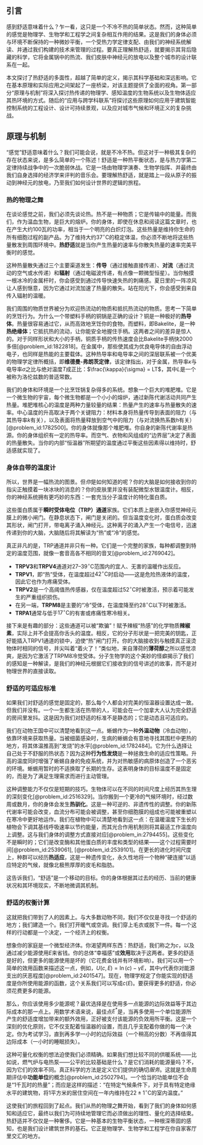 ## 引言
感到舒适意味着什么？乍一看，这只是一个不冷不热的简单状态。然而，这种简单的感觉是物理学、生物学和工程学之间复杂相互作用的结果。这是我们的身体必须与环境不断保持的一种微妙平衡，一个受热力学定律支配、由我们的神经系统解读、并通过我们构建的技术来管理的过程。要真正理解热舒适，就要揭示其背后隐藏的科学，它将金属锅中的热流、我们皮肤中神经元的放电以及整个城市的设计联系在一起。

本文探讨了热舒适的多面性，超越了简单的定义，揭示其科学基础和深远影响。它在基本原理和实际应用之间架起了一座桥梁，对该主题提供了全面的视角。第一部分“原理与机制”将深入探讨热传递的物理学、感知温度的生物系统以及生物体适应其热环境的方式。随后的“应用与跨学科联系”将探讨这些原理如何应用于建筑智能控制系统的工程设计、设计可持续景观，以及应对城市气候和环境正义的复杂挑战。

## 原理与机制

“感觉”舒适意味着什么？我们可能会说，就是不冷不热。但这对于一种极其复杂的存在状态来说，是多么简单的一个陈述！舒适是一种热平衡状态，是与热力学第二定律持续战争中的一次脆弱休战。它是一场由物理学演奏、生物学指挥、并最终由我们自身选择的经济学来评判的音乐会。要理解热舒适，就是踏上一段从原子的振动到神经元的放电，乃至我们如何设计世界的逻辑的旅程。

### 热的物理之舞

在谈论感觉之前，我们必须先谈论热。热不是一种物质；它是传输中的能量。而我们，作为温血生物，是巨大的熔炉。你的身体，即使在休息和阅读这篇文章时，也在产生大约100瓦的功率，相当于一个明亮的白炽灯泡。这些热量是维持你生命的所有细胞过程的副产品。为了维持大约$37^{\circ}\mathrm{C}$的稳定体温，你必须不断地将这些热量散发到周围环境中。**热舒适**就是当你产生热量的速率与你散失热量的速率完美平衡时的感觉。

这种热量散失通过三个主要渠道发生：**传导**（通过接触直接传递）、**对流**（通过流动的空气或水传递）和**辐射**（通过电磁波传递，有点像一颗微型恒星）。当你触摸一根冰冷的金属杆时，你会感受到通过传导快速失热的刺痛感。夏日里的一阵凉风让人感到惬意，因为它通过对流加速了热量的散失。站在阳光下，你会感受到来自传入辐射的温暖。

我们周围的物质世界被分为欢迎热流动的物质和抵抗热流动的物质。思考一下简单的烹饪行为。为什么一个带塑料手柄的铜锅是正确的设计？铜是一种极好的**热导体**。热量很容易通过它，从而高效地烹饪你的食物。而塑料，即Bakelite，是一种**热绝缘体**；它抵抗热的流动，让你能安全地握住手柄。这两者之间的差异是惊人的。对于同样形状和大小的手柄，铜质手柄的传热速度会比Bakelite手柄快2000多倍[@problem_id:1822818]。在金属中，那些使其成为优良电导体的自由浮动电子，也同样是热能的主要载体。这种热导率和电导率之间的深层联系被一个优美的物理学定律所概括，即**维德曼-弗朗茨定律**，该定律指出，对于金属，热导率$\kappa$与电导率$\sigma$之比与绝对温度$T$成正比：$\frac{\kappa}{\sigma} = LT$，其中$L$是一个被称为洛伦兹数的普适常数。

我们的身体和环境是一个比烹饪锅复杂得多的系统。想象一个巨大的堆肥堆。它是一个微生物的宇宙，每个微生物都是一个小小的熔炉，通过新陈代谢活动共同产生热量。堆肥堆核心的温度是两种力量较量的结果：热量产生的速率与热量散失的速率。中心温度的升高取决于两个关键阻力：材料本身将热量传导到表面的阻力（与其热导率$k$有关），以及表面将热量释放到空气中的阻力（与对流换热系数$h$有关）[@problem_id:1782500]。你的身体就像那个堆肥堆。你自身的新陈代谢率是热源。你的身体组织有一定的热导率。而空气、衣物和风组成的“边界层”决定了表面的热量散失。当你的内部“恒温器”所期望的温度通过平衡这些因素得以维持时，舒适感就实现了。

### 身体自带的温度计

所以，世界是一幅热流的图景。但*你*是如何知道的呢？你的大脑是如何接收到你的指尖正触摸着一块冰块的消息的？你的皮肤里并没有装配微型水银温度计。相反，你的神经系统拥有更巧妙的东西：一套充当分子温度计的特化蛋白质。

这些蛋白质属于**瞬时受体电位（TRP）通道**家族。它们本质上是嵌入你感觉神经元膜上的微小闸门。在静息状态下，闸门是关闭的。但当温度变化时，蛋白质会改变其形状，闸门打开，带电离子涌入神经元。这种离子的涌入产生一个电信号，迅速传递到你的大脑，大脑随后将其解读为“热”或“冷”的感觉。

真正非凡的是，TRP通道并非只有一种。它们是一个完整的家族，每种都调整到特定的温度范围，就像一套音高各不相同的音叉[@problem_id:2769042]。
- **TRPV3**和**TRPV4**通道对$27$–$39^{\circ}\mathrm{C}$范围内的宜人、无害的温暖作出反应。
- **TRPV1**，即“热”受体，在温度超过$42^{\circ}\mathrm{C}$时启动——这是危险热液体的温度，因此它也作为疼痛受体。
- **TRPV2**是一个高阈值热传感器，仅在温度超过$52^{\circ}\mathrm{C}$时被激活，预示着可能发生的严重组织损伤。
- 在另一端，**TRPM8**是主要的“冷”受体，在温度降至约$28^{\circ}\mathrm{C}$以下时被激活。
- **TRPA1**通常与低于$17^{\circ}\mathrm{C}$的有害或疼痛性寒冷相关。

接下来是有趣的部分：这些通道可以被“欺骗”！赋予辣椒“热感”的化学物质**辣椒素**，实际上并不会提高你舌头的温度。相反，它的分子形状是一把完美的钥匙，正好能插入TRPV1通道的锁中，迫使“热”闸门打开。你的大脑接收到与触摸真正滚烫物体时相同的信号，并尖叫着“着火了！”类似地，来自薄荷的**薄荷醇**之所以感觉凉爽，是因为它激活了TRPM8冷觉受体。分子生物学的这个美妙的怪癖揭示了我们的感知是一种解读，是我们的神经元根据它们接收到的信号讲述的故事，而不是对物理世界的直接读取。

### 舒适的可适应标准

如果我们对舒适的感觉是固定的，那么每个人都会对完美的恒温器设置达成一致。但我们并没有。一个一生都生活在热带的人，可能会在一个加拿大人认为完全舒适的房间里发抖。这是因为我们对舒适的标准不是静态的；它是动态且可适应的。

我们在动物王国中可以清楚地看到这一点。蜥蜴作为一种**外温动物**（冷血动物），依靠环境来获取热量。当被细菌感染时，生病的蜥蜴会有意地寻找其围栏中更热的地方，将其体温推高到“发烧”的水平[@problem_id:1782484]。它为什么选择让自己处于不舒服的热状态？因为这种**行为性发烧**是一种拯救生命的适应性策略。升高的温度同时增强了蜥蜴自身的免疫系统，并为对热敏感的病原体创造了一个恶劣的环境。蜥蜴用暂时的不适换取了长期的生存。这表明身体的目标温度不是固定的，而是为了满足生理需求而进行主动管理。

这种调整能力不仅仅是短期的技巧。生物体可以在不同的时间尺度上经历其热生理的深刻变化[@problem_id:2516329]。当你搬到一个更冷的气候环境时，经过数周或数月，你的身体会发生**热驯化**。这是一种可逆的、非遗传性的调整。你的新陈代谢率可能会改变，血流分布可能会被调整，甚至你细胞膜的组成也可能被重塑以在寒冷中更好地运作。我们在植物中可以清楚地看到这一点：在温暖温度下生长的植物会下调其基线呼吸速率以节约能量，而其光合作用机制则将其最适工作温度向上调整。这与我们身体的调整方式直接对应[@problem_in:2794455]。这些变化不是瞬时的；它们是改变酶和其他蛋白质的丰度和类型的结果——这个过程需要时间[@problem_id:2539061], [@problem_id:2539101]。在更长的进化时间尺度上，种群可以经历**热适应**，这是一种遗传变化，永久性地将一个物种“硬连接”以适应特定的气候，就像北极熊厚厚的皮毛和脂肪。

这告诉我们，“舒适”是一个移动的目标。你的身体根据其过去的经历、当前的健康状况和其环境现实，不断地微调其机制。

### 舒适的权衡计算

这就把我们带到了人的因素上。与大多数动物不同，我们不仅仅是寻找一个舒适的地方；我们建造一个。我们打开暖气或空调。我们穿上毛衣或脱下一件。每一个这样的行动都是一个决定，一个经济上的权衡。

想象你的家庭是一个微型经济体。你渴望两样东西：热舒适，我们称之为$c$，以及通过减少能源使用$E$来省钱。你的总体“幸福感”或**效用**取决于这两者。更多的舒适是好的，但更多的能源使用是坏的（它花费金钱并有环境影响）。我们可以用一个简单的效用函数来描述这一点，例如，$U(c, E) = \ln(c) - \gamma E$，其中$\gamma$代表你对能源支出的厌恶程度[@problem_id:2401547]。现在，物理学规定了你能实现的舒适度是你所使用能源的函数，这个关系我们可以写成$c(E)$。要获得更多的舒适，你必须花费更多的能源。

那么，你应该使用多少能源呢？最优选择是在使用多一点能源的边际效益等于其边际成本的那一点上。用数学术语来说，最佳点$E^*$是，当再多使用一个单位能源所产生的舒适度增加带来的额外效用，正好被支付该能源的负效用所平衡。这是一个深刻的优化原则，它不仅支配着恒温器的设置，而且几乎支配着你做的每一个决定。你为考试学习，直到再多学一小时的边际效益（一个稍高的分数）不再值得其边际成本（一小时的睡眠损失）。

这种可量化权衡的想法迫使我们必须精确。如果我们想比较不同的供暖系统——比如说，燃气炉与电热泵——公平的比较基础是什么？是它们消耗的能源量吗？不，因为它们的效率不同。真正科学的方法是定义它们提供的确切*服务*。这就是生命周期评估中**功能单位**的概念[@problem_id:2502794]。一个恰当的功能单位不会是“1千瓦时的热量”；而应是这样的描述：“在特定气候条件下，对于具有特定绝缘水平的建筑物，将1平方米的居住空间在一年内维持在$22 \pm 1^{\circ}\mathrm{C}$的室内温度。”

这使我们的旅程回到了起点。我们从热的物理之舞开始，看到了我们的身体如何感知和适应它，最终以我们为可持续地管理它而必须做出的理性、量化的选择结束。热舒适并不仅仅是一种奢侈。它是一种基本的生物平衡状态，一种根深蒂固的感知，也是我们设计建筑世界的基石。它正是物理学、生物学和工程学在你自家客厅里交汇的地方。

